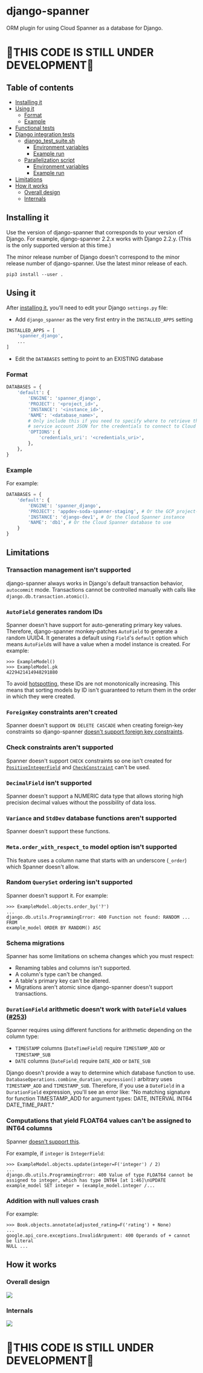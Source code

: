 # django-spanner
ORM plugin for using Cloud Spanner as a database for Django.

# 🚨THIS CODE IS STILL UNDER DEVELOPMENT🚨

## Table of contents
- [Installing it](#installing-it)
- [Using it](#using-it)
    - [Format](#format)
    - [Example](#example)
- [Functional tests](#functional-tests)
- [Django integration tests](#django-integration-tests)
    - [django_test_suite.sh](#django_test_suitesh)
        - [Environment variables](#environment-variables)
        - [Example run](#example-run)
    - [Parallelization script](#parallelization-script)
        - [Environment variables](#environment-variables)
        - [Example run](#example-run)
- [Limitations](#limitations)
- [How it works](#how-it-works)
    - [Overall design](#overall-design)
    - [Internals](#internals)


## Installing it

Use the version of django-spanner that corresponds to your version of Django.
For example, django-spanner 2.2.x works with Django 2.2.y. (This is the only
supported version at this time.)

The minor release number of Django doesn't correspond to the minor release
number of django-spanner. Use the latest minor release of each.

```shell
pip3 install --user .
```

## Using it
After [installing it](#installing-it), you'll need to edit your Django `settings.py` file:

* Add `django_spanner` as the very first entry in the `INSTALLED_APPS` setting
```python
INSTALLED_APPS = [
    'spanner_django',
    ...
]
```

* Edit the `DATABASES` setting to point to an EXISTING database

### Format

```python
DATABASES = {
    'default': {
        'ENGINE': 'spanner_django',
        'PROJECT': '<project_id>',
        'INSTANCE': '<instance_id>',
        'NAME': '<database_name>',
        # Only include this if you need to specify where to retrieve the
        # service account JSON for the credentials to connect to Cloud Spanner.
        'OPTIONS': {
            'credentials_uri': '<credentials_uri>',
        },
    },
}
```

### Example
For example:

```python
DATABASES = {
    'default': {
        'ENGINE': 'spanner_django',
        'PROJECT': 'appdev-soda-spanner-staging', # Or the GCP project-id
        'INSTANCE': 'django-dev1', # Or the Cloud Spanner instance
        'NAME': 'db1', # Or the Cloud Spanner database to use
    }
}
```

## Limitations

### Transaction management isn't supported

django-spanner always works in Django's default transaction behavior,
`autocommit` mode. Transactions cannot be controlled manually with
calls like `django.db.transaction.atomic()`.

### `AutoField` generates random IDs

Spanner doesn't have support for auto-generating primary key values. Therefore,
django-spanner monkey-patches `AutoField` to generate a random UUID4. It
generates a default using `Field`'s `default` option which means `AutoField`s
will have a value when a model instance is created. For example:

```
>>> ExampleModel()
>>> ExampleModel.pk
4229421414948291880
```

To avoid [hotspotting](https://cloud.google.com/spanner/docs/schema-design#uuid_primary_key),
these IDs are not monotonically increasing. This means that sorting models by
ID isn't guaranteed to return them in the order in which they were created.

### `ForeignKey` constraints aren't created

Spanner doesn't support `ON DELETE CASCADE` when creating foreign-key constraints so
django-spanner [doesn't support foreign key constraints](https://github.com/googleapis/python-spanner-django/issues/313).

### Check constraints aren't supported

Spanner doesn't support `CHECK` constraints so one isn't created for
[`PositiveIntegerField`](https://docs.djangoproject.com/en/stable/ref/models/fields/#positiveintegerfield)
and [`CheckConstraint`](https://docs.djangoproject.com/en/stable/ref/models/constraints/#checkconstraint)
can't be used.

### `DecimalField` isn't supported

Spanner doesn't support a NUMERIC data type that allows storing high precision
decimal values without the possibility of data loss.

### `Variance` and `StdDev` database functions aren't supported

Spanner doesn't support these functions.

### `Meta.order_with_respect_to` model option isn't supported

This feature uses a column name that starts with an underscore (`_order`) which
Spanner doesn't allow.

### Random `QuerySet` ordering isn't supported

Spanner doesn't support it. For example:

```
>>> ExampleModel.objects.order_by('?')
...
django.db.utils.ProgrammingError: 400 Function not found: RANDOM ... FROM
example_model ORDER BY RANDOM() ASC
```

### Schema migrations

Spanner has some limitations on schema changes which you must respect:

* Renaming tables and columns isn't supported.
* A column's type can't be changed.
* A table's primary key can't be altered.
* Migrations aren't atomic since django-spanner doesn't support transactions.

### `DurationField` arithmetic doesn't work with `DateField` values ([#253](https://github.com/googleapis/python-spanner-django/issues/253))

Spanner requires using different functions for arithmetic depending on the
column type:

* `TIMESTAMP` columns (`DateTimeField`) require `TIMESTAMP_ADD` or
  `TIMESTAMP_SUB`
* `DATE` columns (`DateField`) require `DATE_ADD` or `DATE_SUB`

Django doesn't provide a way to determine which database function to use.
`DatabaseOperations.combine_duration_expression()` arbitrary uses
`TIMESTAMP_ADD` and `TIMESTAMP_SUB`. Therefore, if you use a `DateField` in a
`DurationField` expression, you'll see an error like: "No matching signature
for function TIMESTAMP_ADD for argument types: DATE, INTERVAL INT64
DATE_TIME_PART."

### Computations that yield FLOAT64 values can't be assigned to INT64 columns

Spanner [doesn't support this](https://github.com/googleapis/python-spanner-django/issues/331).

For example, if `integer` is `IntegerField`:

```
>>> ExampleModel.objects.update(integer=F('integer') / 2)
...
django.db.utils.ProgrammingError: 400 Value of type FLOAT64 cannot be
assigned to integer, which has type INT64 [at 1:46]\nUPDATE
example_model SET integer = (example_model.integer /...
```

### Addition with null values crash

For example:

```
>>> Book.objects.annotate(adjusted_rating=F('rating') + None)
...
google.api_core.exceptions.InvalidArgument: 400 Operands of + cannot be literal
NULL ...
```

## How it works

### Overall design
![](./assets/overview.png)

### Internals
![](./assets/internals.png)

# 🚨THIS CODE IS STILL UNDER DEVELOPMENT🚨
